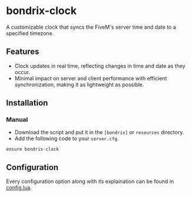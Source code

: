 # bondrix-clock
A customizable clock that syncs the FiveM's server time and date to a specified timezone.

## Features
- Clock updates in real time, reflecting changes in time and date as they occur.
- Minimal impact on server and client performance with efficient synchronization, making it as lightweight as possible.

## Installation
### Manual
- Download the script and put it in the `[bondrix]` or `resources` directory.
- Add the following code to your `server.cfg`.
```
ensure bondrix-clock
```

## Configuration
Every configuration option along with its explaination can be found in [config.lua](https://github.com/bondrix/bondrix-clock/blob/main/src/shared/config.lua).
